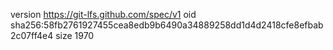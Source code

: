 version https://git-lfs.github.com/spec/v1
oid sha256:58fb2761927455cea8edb9b6490a34889258dd1d4d2418cfe8efbab2c07ff4e4
size 1970
